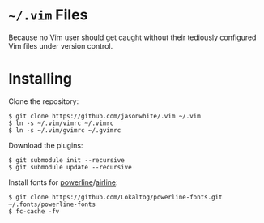 # `~/.vim` Files

Because no Vim user should get caught without their tediously configured Vim
files under version control.

# Installing

Clone the repository:

	$ git clone https://github.com/jasonwhite/.vim ~/.vim
	$ ln -s ~/.vim/vimrc ~/.vimrc
	$ ln -s ~/.vim/gvimrc ~/.gvimrc

Download the plugins:

    $ git submodule init --recursive
    $ git submodule update --recursive

Install fonts for [powerline][]/[airline][]:

    $ git clone https://github.com/Lokaltog/powerline-fonts.git ~/.fonts/powerline-fonts
    $ fc-cache -fv

[powerline]: https://github.com/Lokaltog/powerline
[airline]: https://github.com/bling/vim-airline
